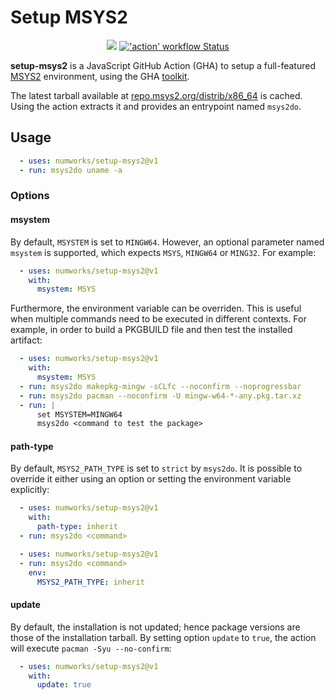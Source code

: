 # Setup MSYS2

<p align="center">
  <a title="Dependency Status" href="https://david-dm.org/numworks/setup-msys2"><img src="https://img.shields.io/david/numworks/setup-msys2.svg?longCache=true&logo=npm&label=deps"></a><!--
  -->
  <a title="'action' workflow Status" href="https://github.com/numworks/setup-msys2/actions"><img alt="'action' workflow Status" src="https://github.com/numworks/setup-msys2/workflows/action/badge.svg"></a>
</p>

**setup-msys2** is a JavaScript GitHub Action (GHA) to setup a full-featured [MSYS2](https://www.msys2.org/) environment, using the GHA [toolkit](https://github.com/actions/toolkit).

The latest tarball available at [repo.msys2.org/distrib/x86_64](http://repo.msys2.org/distrib/x86_64/) is cached. Using the action extracts it and provides an entrypoint named `msys2do`.

## Usage

```yaml
  - uses: numworks/setup-msys2@v1
  - run: msys2do uname -a
```

### Options

#### msystem

By default, `MSYSTEM` is set to `MINGW64`. However, an optional parameter named `msystem` is supported, which expects `MSYS`, `MINGW64` or `MING32`. For example:

```yaml
  - uses: numworks/setup-msys2@v1
    with:
      msystem: MSYS
```

Furthermore, the environment variable can be overriden. This is useful when multiple commands need to be executed in different contexts. For example, in order to build a PKGBUILD file and then test the installed artifact:

```yaml
  - uses: numworks/setup-msys2@v1
    with:
      msystem: MSYS
  - run: msys2do makepkg-mingw -sCLfc --noconfirm --noprogressbar
  - run: msys2do pacman --noconfirm -U mingw-w64-*-any.pkg.tar.xz
  - run: |
      set MSYSTEM=MINGW64
      msys2do <command to test the package>
```

#### path-type

By default, `MSYS2_PATH_TYPE` is set to `strict` by `msys2do`. It is possible to override it either using an option or setting the environment variable explicitly:

```yaml
  - uses: numworks/setup-msys2@v1
    with:
      path-type: inherit
  - run: msys2do <command>
```

```yaml
  - uses: numworks/setup-msys2@v1
  - run: msys2do <command>
    env:
      MSYS2_PATH_TYPE: inherit
```

#### update

By default, the installation is not updated; hence package versions are those of the installation tarball. By setting option `update` to `true`, the action will execute `pacman -Syu --no-confirm`:

```yaml
  - uses: numworks/setup-msys2@v1
    with:
      update: true
```
